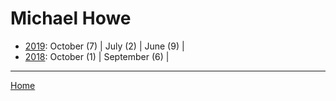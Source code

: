 # Michael Howe

  * [2019](./michael-howe-2019.md): 
      October (7) | 
      July (2) | 
      June (9) | 
  * [2018](./michael-howe-2018.md): 
      October (1) | 
      September (6) | 

----

[Home](../)
